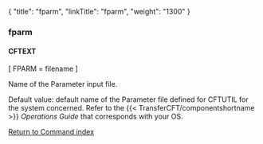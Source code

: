 {
    "title": "fparm",
    "linkTitle": "fparm",
    "weight": "1300"
}<span id="fparm"></span>

### fparm

#### CFTEXT

\[ FPARM = filename \]

Name of the Parameter input file.

Default value: default name of the Parameter file defined
for CFTUTIL for the system concerned. Refer to the  {{< TransferCFT/componentshortname  >}} *Operations
Guide* that corresponds with your OS.

[Return to Command index](../../)
